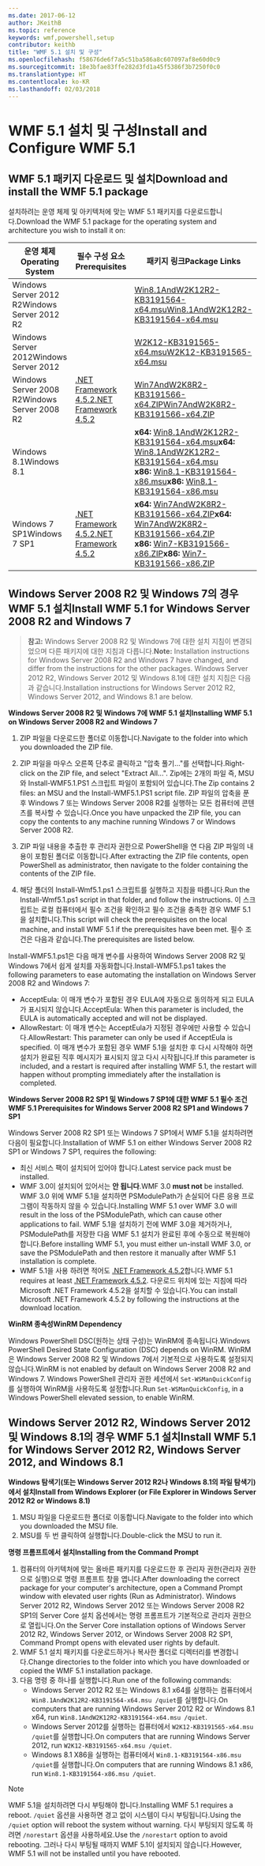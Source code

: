 ```yaml
---
ms.date: 2017-06-12
author: JKeithB
ms.topic: reference
keywords: wmf,powershell,setup
contributor: keithb
title: "WMF 5.1 설치 및 구성"
ms.openlocfilehash: f58676de6f7a5c51ba586a8c607097af8e60d0c9
ms.sourcegitcommit: 18e3bfae83ffe282d3fd1a45f5386f3b7250f0c0
ms.translationtype: HT
ms.contentlocale: ko-KR
ms.lasthandoff: 02/03/2018
---
```

# <a name="install-and-configure-wmf-51"></a><span data-ttu-id="4e85a-103">WMF 5.1 설치 및 구성</span><span class="sxs-lookup"><span data-stu-id="4e85a-103">Install and Configure WMF 5.1</span></span> #


## <a name="download-and-install-the-wmf-51-package"></a><span data-ttu-id="4e85a-104">WMF 5.1 패키지 다운로드 및 설치</span><span class="sxs-lookup"><span data-stu-id="4e85a-104">Download and install the WMF 5.1 package</span></span>

<span data-ttu-id="4e85a-105">설치하려는 운영 체제 및 아키텍처에 맞는 WMF 5.1 패키지를 다운로드합니다.</span><span class="sxs-lookup"><span data-stu-id="4e85a-105">Download the WMF 5.1 package for the operating system and architecture you wish to install it on:</span></span>

| <span data-ttu-id="4e85a-106">운영 체제</span><span class="sxs-lookup"><span data-stu-id="4e85a-106">Operating System</span></span>       | <span data-ttu-id="4e85a-107">필수 구성 요소</span><span class="sxs-lookup"><span data-stu-id="4e85a-107">Prerequisites</span></span>           | <span data-ttu-id="4e85a-108">패키지 링크</span><span class="sxs-lookup"><span data-stu-id="4e85a-108">Package Links</span></span>                          |
|------------------------|-------------------------|----------------------------------------|
| <span data-ttu-id="4e85a-109">Windows Server 2012 R2</span><span class="sxs-lookup"><span data-stu-id="4e85a-109">Windows Server 2012 R2</span></span> |                         | <span data-ttu-id="4e85a-110">[Win8.1AndW2K12R2-KB3191564-x64.msu][]</span><span class="sxs-lookup"><span data-stu-id="4e85a-110">[Win8.1AndW2K12R2-KB3191564-x64.msu][]</span></span> |
| <span data-ttu-id="4e85a-111">Windows Server 2012</span><span class="sxs-lookup"><span data-stu-id="4e85a-111">Windows Server 2012</span></span>    |                         | <span data-ttu-id="4e85a-112">[W2K12-KB3191565-x64.msu][]</span><span class="sxs-lookup"><span data-stu-id="4e85a-112">[W2K12-KB3191565-x64.msu][]</span></span>            |
| <span data-ttu-id="4e85a-113">Windows Server 2008 R2</span><span class="sxs-lookup"><span data-stu-id="4e85a-113">Windows Server 2008 R2</span></span> | <span data-ttu-id="4e85a-114">[.NET Framework 4.5.2][]</span><span class="sxs-lookup"><span data-stu-id="4e85a-114">[.NET Framework 4.5.2][]</span></span>| <span data-ttu-id="4e85a-115">[Win7AndW2K8R2-KB3191566-x64.ZIP][]</span><span class="sxs-lookup"><span data-stu-id="4e85a-115">[Win7AndW2K8R2-KB3191566-x64.ZIP][]</span></span>    |
| <span data-ttu-id="4e85a-116">Windows 8.1</span><span class="sxs-lookup"><span data-stu-id="4e85a-116">Windows 8.1</span></span>            |                         | <span data-ttu-id="4e85a-117">**x64:** [Win8.1AndW2K12R2-KB3191564-x64.msu][]</span><span class="sxs-lookup"><span data-stu-id="4e85a-117">**x64:** [Win8.1AndW2K12R2-KB3191564-x64.msu][]</span></span></br><span data-ttu-id="4e85a-118">**x86:** [Win8.1-KB3191564-x86.msu][]</span><span class="sxs-lookup"><span data-stu-id="4e85a-118">**x86:** [Win8.1-KB3191564-x86.msu][]</span></span> |
| <span data-ttu-id="4e85a-119">Windows 7 SP1</span><span class="sxs-lookup"><span data-stu-id="4e85a-119">Windows 7 SP1</span></span>          | <span data-ttu-id="4e85a-120">[.NET Framework 4.5.2][]</span><span class="sxs-lookup"><span data-stu-id="4e85a-120">[.NET Framework 4.5.2][]</span></span>| <span data-ttu-id="4e85a-121">**x64:** [Win7AndW2K8R2-KB3191566-x64.ZIP][]</span><span class="sxs-lookup"><span data-stu-id="4e85a-121">**x64:** [Win7AndW2K8R2-KB3191566-x64.ZIP][]</span></span></br><span data-ttu-id="4e85a-122">**x86:** [Win7-KB3191566-x86.ZIP][]</span><span class="sxs-lookup"><span data-stu-id="4e85a-122">**x86:** [Win7-KB3191566-x86.ZIP][]</span></span> |

[.NET Framework 4.5.2]: https://www.microsoft.com/download/details.aspx?id=42642
[W2K12-KB3191565-x64.msu]: https://go.microsoft.com/fwlink/?linkid=839513
[Win7-KB3191566-x86.ZIP]: https://go.microsoft.com/fwlink/?linkid=839522
[Win7AndW2K8R2-KB3191566-x64.ZIP]: https://go.microsoft.com/fwlink/?linkid=839523
[Win8.1-KB3191564-x86.msu]: https://go.microsoft.com/fwlink/?linkid=839521
[Win8.1AndW2K12R2-KB3191564-x64.msu]: https://go.microsoft.com/fwlink/?linkid=839516

## <a name="install-wmf-51-for-windows-server-2008-r2-and-windows-7"></a><span data-ttu-id="4e85a-129">Windows Server 2008 R2 및 Windows 7의 경우 WMF 5.1 설치</span><span class="sxs-lookup"><span data-stu-id="4e85a-129">Install WMF 5.1 for Windows Server 2008 R2 and Windows 7</span></span>

> <span data-ttu-id="4e85a-130">**참고:** Windows Server 2008 R2 및 Windows 7에 대한 설치 지침이 변경되었으며 다른 패키지에 대한 지침과 다릅니다.</span><span class="sxs-lookup"><span data-stu-id="4e85a-130">**Note:** Installation instructions for Windows Server 2008 R2 and Windows 7 have changed, and differ from the instructions for the other packages.</span></span> <span data-ttu-id="4e85a-131">Windows Server 2012 R2, Windows Server 2012 및 Windows 8.1에 대한 설치 지침은 다음과 같습니다.</span><span class="sxs-lookup"><span data-stu-id="4e85a-131">Installation instructions for Windows Server 2012 R2, Windows Server 2012, and Windows 8.1 are below.</span></span>

<span data-ttu-id="4e85a-132">**Windows Server 2008 R2 및 Windows 7에 WMF 5.1 설치**</span><span class="sxs-lookup"><span data-stu-id="4e85a-132">**Installing WMF 5.1 on Windows Server 2008 R2 and Windows 7**</span></span>

1. <span data-ttu-id="4e85a-133">ZIP 파일을 다운로드한 폴더로 이동합니다.</span><span class="sxs-lookup"><span data-stu-id="4e85a-133">Navigate to the folder into which you downloaded the ZIP file.</span></span>

2. <span data-ttu-id="4e85a-134">ZIP 파일을 마우스 오른쪽 단추로 클릭하고 "압축 풀기..."를 선택합니다.</span><span class="sxs-lookup"><span data-stu-id="4e85a-134">Right-click on the ZIP file, and select "Extract All...".</span></span> <span data-ttu-id="4e85a-135">Zip에는 2개의 파일 즉, MSU와 Install-WMF5.1.PS1 스크립트 파일이 포함되어 있습니다.</span><span class="sxs-lookup"><span data-stu-id="4e85a-135">The Zip contains 2 files: an MSU and the Install-WMF5.1.PS1 script file.</span></span>
<span data-ttu-id="4e85a-136">ZIP 파일의 압축을 푼 후 Windows 7 또는 Windows Server 2008 R2를 실행하는 모든 컴퓨터에 콘텐츠를 복사할 수 있습니다.</span><span class="sxs-lookup"><span data-stu-id="4e85a-136">Once you have unpacked the ZIP file, you can copy the contents to any machine running Windows 7 or Windows Server 2008 R2.</span></span>

3. <span data-ttu-id="4e85a-137">ZIP 파일 내용을 추출한 후 관리자 권한으로 PowerShell을 연 다음 ZIP 파일의 내용이 포함된 폴더로 이동합니다.</span><span class="sxs-lookup"><span data-stu-id="4e85a-137">After extracting the ZIP file contents, open PowerShell as administrator, then navigate to the folder containing the contents of the ZIP file.</span></span>

4. <span data-ttu-id="4e85a-138">해당 폴더의 Install-Wmf5.1.ps1 스크립트를 실행하고 지침을 따릅니다.</span><span class="sxs-lookup"><span data-stu-id="4e85a-138">Run the Install-Wmf5.1.ps1 script in that folder, and follow the instructions.</span></span> <span data-ttu-id="4e85a-139">이 스크립트는 로컬 컴퓨터에서 필수 조건을 확인하고 필수 조건을 충족한 경우 WMF 5.1을 설치합니다.</span><span class="sxs-lookup"><span data-stu-id="4e85a-139">This script will check the prerequisites on the local machine, and install WMF 5.1 if the prerequisites have been met.</span></span> <span data-ttu-id="4e85a-140">필수 조건은 다음과 같습니다.</span><span class="sxs-lookup"><span data-stu-id="4e85a-140">The prerequisites are listed below.</span></span>

<span data-ttu-id="4e85a-141">Install-WMF5.1.ps1은 다음 매개 변수를 사용하여 Windows Server 2008 R2 및 Windows 7에서 쉽게 설치를 자동화합니다.</span><span class="sxs-lookup"><span data-stu-id="4e85a-141">Install-WMF5.1.ps1 takes the following parameters to ease automating the installation on Windows Server 2008 R2 and Windows 7:</span></span>

- <span data-ttu-id="4e85a-142">AcceptEula: 이 매개 변수가 포함된 경우 EULA에 자동으로 동의하게 되고 EULA가 표시되지 않습니다.</span><span class="sxs-lookup"><span data-stu-id="4e85a-142">AcceptEula: When this parameter is included, the EULA is automatically accepted and will not be displayed.</span></span>
- <span data-ttu-id="4e85a-143">AllowRestart: 이 매개 변수는 AcceptEula가 지정된 경우에만 사용할 수 있습니다.</span><span class="sxs-lookup"><span data-stu-id="4e85a-143">AllowRestart: This parameter can only be used if AcceptEula is specified.</span></span> <span data-ttu-id="4e85a-144">이 매개 변수가 포함된 경우 WMF 5.1을 설치한 후 다시 시작해야 하면 설치가 완료된 직후 메시지가 표시되지 않고 다시 시작됩니다.</span><span class="sxs-lookup"><span data-stu-id="4e85a-144">If this parameter is included, and a restart is required after installing WMF 5.1, the restart will happen without prompting immediately after the installation is completed.</span></span>

<span data-ttu-id="4e85a-145">**Windows Server 2008 R2 SP1 및 Windows 7 SP1에 대한 WMF 5.1 필수 조건**</span><span class="sxs-lookup"><span data-stu-id="4e85a-145">**WMF 5.1 Prerequisites for Windows Server 2008 R2 SP1 and Windows 7 SP1**</span></span>

<span data-ttu-id="4e85a-146">Windows Server 2008 R2 SP1 또는 Windows 7 SP1에서 WMF 5.1을 설치하려면 다음이 필요합니다.</span><span class="sxs-lookup"><span data-stu-id="4e85a-146">Installation of WMF 5.1 on either Windows Server 2008 R2 SP1 or Windows 7 SP1, requires the following:</span></span>
- <span data-ttu-id="4e85a-147">최신 서비스 팩이 설치되어 있어야 합니다.</span><span class="sxs-lookup"><span data-stu-id="4e85a-147">Latest service pack must be installed.</span></span>
- <span data-ttu-id="4e85a-148">WMF 3.0이 설치되어 있어서는 **안 됩니다**.</span><span class="sxs-lookup"><span data-stu-id="4e85a-148">WMF 3.0 **must not** be installed.</span></span> <span data-ttu-id="4e85a-149">WMF 3.0 위에 WMF 5.1을 설치하면 PSModulePath가 손실되어 다른 응용 프로그램이 작동하지 않을 수 있습니다.</span><span class="sxs-lookup"><span data-stu-id="4e85a-149">Installing WMF 5.1 over WMF 3.0 will result in the loss of the PSModulePath, which can cause other applications to fail.</span></span> <span data-ttu-id="4e85a-150">WMF 5.1을 설치하기 전에 WMF 3.0을 제거하거나, PSModulePath를 저장한 다음 WMF 5.1 설치가 완료된 후에 수동으로 복원해야 합니다.</span><span class="sxs-lookup"><span data-stu-id="4e85a-150">Before installing WMF 5.1, you must either un-install WMF 3.0, or save the PSModulePath and then restore it manually after WMF 5.1 installation is complete.</span></span>
- <span data-ttu-id="4e85a-151">WMF 5.1을 사용 하려면 적어도 [.NET Framework 4.5.2](https://www.microsoft.com/en-ca/download/details.aspx?id=42642)합니다.</span><span class="sxs-lookup"><span data-stu-id="4e85a-151">WMF 5.1 requires at least [.NET Framework 4.5.2](https://www.microsoft.com/en-ca/download/details.aspx?id=42642).</span></span>
<span data-ttu-id="4e85a-152">다운로드 위치에 있는 지침에 따라 Microsoft .NET Framework 4.5.2을 설치할 수 있습니다.</span><span class="sxs-lookup"><span data-stu-id="4e85a-152">You can install Microsoft .NET Framework 4.5.2 by following the instructions at the download location.</span></span>

<span data-ttu-id="4e85a-153">**WinRM 종속성**</span><span class="sxs-lookup"><span data-stu-id="4e85a-153">**WinRM Dependency**</span></span>

<span data-ttu-id="4e85a-154">Windows PowerShell DSC(원하는 상태 구성)는 WinRM에 종속됩니다.</span><span class="sxs-lookup"><span data-stu-id="4e85a-154">Windows PowerShell Desired State Configuration (DSC) depends on WinRM.</span></span>
<span data-ttu-id="4e85a-155">WinRM은 Windows Server 2008 R2 및 Windows 7에서 기본적으로 사용하도록 설정되지 않습니다.</span><span class="sxs-lookup"><span data-stu-id="4e85a-155">WinRM is not enabled by default on Windows Server 2008 R2 and Windows 7.</span></span>
<span data-ttu-id="4e85a-156">Windows PowerShell 관리자 권한 세션에서 `Set-WSManQuickConfig`를 실행하여 WinRM을 사용하도록 설정합니다.</span><span class="sxs-lookup"><span data-stu-id="4e85a-156">Run `Set-WSManQuickConfig`, in a Windows PowerShell elevated session, to enable WinRM.</span></span>


## <a name="install-wmf-51-for-windows-server-2012-r2-windows-server-2012-and-windows-81"></a><span data-ttu-id="4e85a-157">Windows Server 2012 R2, Windows Server 2012 및 Windows 8.1의 경우 WMF 5.1 설치</span><span class="sxs-lookup"><span data-stu-id="4e85a-157">Install WMF 5.1 for Windows Server 2012 R2, Windows Server 2012, and Windows 8.1</span></span>
<span data-ttu-id="4e85a-158">**Windows 탐색기(또는 Windows Server 2012 R2나 Windows 8.1의 파일 탐색기)에서 설치**</span><span class="sxs-lookup"><span data-stu-id="4e85a-158">**Install from Windows Explorer (or File Explorer in Windows Server 2012 R2 or Windows 8.1)**</span></span>

1. <span data-ttu-id="4e85a-159">MSU 파일을 다운로드한 폴더로 이동합니다.</span><span class="sxs-lookup"><span data-stu-id="4e85a-159">Navigate to the folder into which you downloaded the MSU file.</span></span>
2. <span data-ttu-id="4e85a-160">MSU를 두 번 클릭하여 실행합니다.</span><span class="sxs-lookup"><span data-stu-id="4e85a-160">Double-click the MSU to run it.</span></span>

<span data-ttu-id="4e85a-161">**명령 프롬프트에서 설치**</span><span class="sxs-lookup"><span data-stu-id="4e85a-161">**Installing from the Command Prompt**</span></span>

1. <span data-ttu-id="4e85a-162">컴퓨터의 아키텍처에 맞는 올바른 패키지를 다운로드한 후 관리자 권한(관리자 권한으로 실행)으로 명령 프롬프트 창을 엽니다.</span><span class="sxs-lookup"><span data-stu-id="4e85a-162">After downloading the correct package for your computer's architecture, open a Command Prompt window with elevated user rights (Run as Administrator).</span></span> <span data-ttu-id="4e85a-163">Windows Server 2012 R2, Windows Server 2012 또는 Windows Server 2008 R2 SP1의 Server Core 설치 옵션에서는 명령 프롬프트가 기본적으로 관리자 권한으로 열립니다.</span><span class="sxs-lookup"><span data-stu-id="4e85a-163">On the Server Core installation options of Windows Server 2012 R2, Windows Server 2012, or Windows Server 2008 R2 SP1, Command Prompt opens with elevated user rights by default.</span></span>
2. <span data-ttu-id="4e85a-164">WMF 5.1 설치 패키지를 다운로드하거나 복사한 폴더로 디렉터리를 변경합니다.</span><span class="sxs-lookup"><span data-stu-id="4e85a-164">Change directories to the folder into which you have downloaded or copied the WMF 5.1 installation package.</span></span>
3. <span data-ttu-id="4e85a-165">다음 명령 중 하나를 실행합니다.</span><span class="sxs-lookup"><span data-stu-id="4e85a-165">Run one of the following commands:</span></span>
   - <span data-ttu-id="4e85a-166">Windows Server 2012 R2 또는 Windows 8.1 x64를 실행하는 컴퓨터에서 `Win8.1AndW2K12R2-KB3191564-x64.msu /quiet`를 실행합니다.</span><span class="sxs-lookup"><span data-stu-id="4e85a-166">On computers that are running Windows Server 2012 R2 or Windows 8.1 x64, run `Win8.1AndW2K12R2-KB3191564-x64.msu /quiet`.</span></span>
   - <span data-ttu-id="4e85a-167">Windows Server 2012를 실행하는 컴퓨터에서 `W2K12-KB3191565-x64.msu /quiet`를 실행합니다.</span><span class="sxs-lookup"><span data-stu-id="4e85a-167">On computers that are running Windows Server 2012, run `W2K12-KB3191565-x64.msu /quiet`.</span></span>
   - <span data-ttu-id="4e85a-168">Windows 8.1 X86을 실행하는 컴퓨터에서 `Win8.1-KB3191564-x86.msu /quiet`를 실행합니다.</span><span class="sxs-lookup"><span data-stu-id="4e85a-168">On computers that are running Windows 8.1 x86, run `Win8.1-KB3191564-x86.msu /quiet`.</span></span>

> [!NOTE]
> <span data-ttu-id="4e85a-169">WMF 5.1을 설치하려면 다시 부팅해야 합니다.</span><span class="sxs-lookup"><span data-stu-id="4e85a-169">Installing WMF 5.1 requires a reboot.</span></span> <span data-ttu-id="4e85a-170">`/quiet` 옵션을 사용하면 경고 없이 시스템이 다시 부팅됩니다.</span><span class="sxs-lookup"><span data-stu-id="4e85a-170">Using the `/quiet` option will reboot the system without warning.</span></span>
> <span data-ttu-id="4e85a-171">다시 부팅되지 않도록 하려면 `/norestart` 옵션을 사용하세요.</span><span class="sxs-lookup"><span data-stu-id="4e85a-171">Use the `/norestart` option to avoid rebooting.</span></span> <span data-ttu-id="4e85a-172">그러나 다시 부팅될 때까지 WMF 5.1이 설치되지 않습니다.</span><span class="sxs-lookup"><span data-stu-id="4e85a-172">However, WMF 5.1 will not be installed until you have rebooted.</span></span>